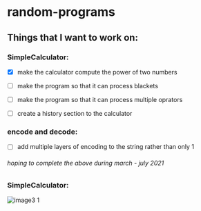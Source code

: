 # random-programs

## Things that I want to work on:
### SimpleCalculator: 
- [x] make the calculator compute the power of two numbers
- [ ] make the program so that it can process blackets
- [ ] make the program so that it can process multiple oprators
- [ ] create a history section to the calculator


### encode and decode:
- [ ] add multiple layers of encoding to the string rather than only 1

###### hoping to complete the above during march - july 2021

### SimpleCalculator:
![image3 1](https://user-images.githubusercontent.com/76808676/103723848-04bedb80-4ff9-11eb-8bc4-76dc48320504.png)
